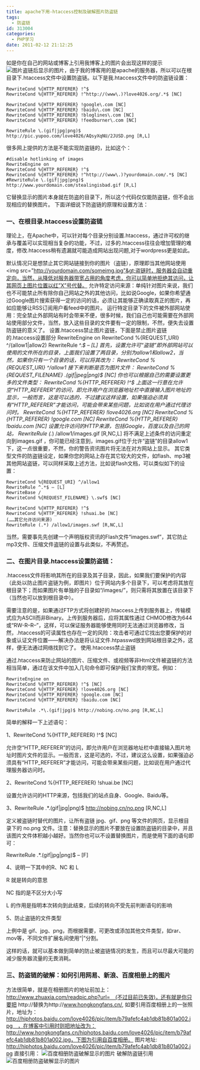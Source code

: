 ```yaml
---
title: apache下用-htaccess控制及破解图片防盗链
tags:
  - 防盗链
id: 313004
categories:
  - PHP学习
date: 2011-02-12 21:12:25
---
```


如是你在自己的网站或博客上引用我博客上的图片会出现这样的提示![图片盗链后显示的图片](http://www.love4026.org/wp-content/uploads/2011/02/love4026.png)，由于我的博客用的是apache的服务器，所以可以在根目录下.htaccess文件中设置防盗链。以下是我.htaccess文件中的防盗链设置：
<!--more-->

```
RewriteCond %{HTTP_REFERER} !^$
RewriteCond %{HTTP_REFERER} !^http://(www\.)?love4026.org/.*$ [NC]

RewriteCond %{HTTP_REFERER} !google\.com [NC]
RewriteCond %{HTTP_REFERER} !baidu\.com [NC]
RewriteCond %{HTTP_REFERER} !bloglines\.com [NC]
RewriteCond %{HTTP_REFERER} !feedburner\.com [NC]

RewriteRule \.(gif|jpg|png)$ http://pic.yupoo.com/love4026/AQsyXqNU/2JUSD.png [R,L]
```

很多网上提供的方法是不能实现防盗链的，比如这个：

```
#disable hotlinking of images
RewriteEngine on
RewriteCond %{HTTP_REFERER} !^$
RewriteCond %{HTTP_REFERER} !^http://(www\.)?yourdomain.com/.*$ [NC]
#RewriteRule \.(gif|jpg|png)$ http://www.yourdomain.com/stealingisbad.gif [R,L]
```

它替换显示的图片本身就在防盗的目录下，所以这个代码仅仅能防盗链，但不会出现相应的替换图片。
下面详细说下防盗链的原理和设置方法：

### 一、在根目录.htaccess设置防盗链

理论上，在Apache中，可以针对每个目录分别设置.htaccess，通过许可权的继承与覆盖可以实现相当复杂的功能，不过，过多的.htaccess往往会增加管理的难度，修改.htaccess稍有遗漏就可能造成网站出现问题,对于wordpress更是如此。

默认情况只是想禁止其它网站链接到你的图片（盗链），原理即当其他网站使用&lt;img src="http://yourdomain.com/someimg.jpg"&gt;盗链时，服务器会自动重定向，当然，从降低对服务器带宽占用的角度考虑，你可以简单地拒绝其访问，让其网页上图片位置以红”X”号代替。
允许特定访问来源：单纯针对图片来说，我们也不可能禁止所有除你自己网站之外的其他访问，比如说Google，如果你希望通过Google图片搜索获得一定的访问的话，必须让其能够正确读取真正的图片，再如应能够让RSS订阅用户看feed中的图片。
运行特定目录下的文件被外部网站使用：完全禁止外部网站有时会带来不便，很多时候，我们自己也可能需要在外部网站使用部分文件，当然，放入这些目录的文件要有一定的限制，不然，便失去设置防盗链的意义了。
设置.htaccess禁止图片盗链，下面是禁止图片盗链的.htaccess设置部分
RewriteEngine on
RewriteCond %{REQUEST_URI} ^/(allow1|allow2)
RewriteRule ^.*$ – [L]
首先，设置允许可“盗链”即外部网站可以使用的文件所在的目录，上面我们设置了两目录，分别为allow1和allow2，当然，如果你只有一个目录的话，可以将其改为：
RewriteCond %{REQUEST_URI} ^/allow1
接下来判断是否为图片文件：
RewriteCond %{REQUEST_FILENAME} \.(gif|jpeg|png)$ [NC]
你也可以根据自己的需要设置更多的文件类型：
RewriteCond %{HTTP_REFERER} !^$
上面这一行意在允许空“HTTP_REFERER”的访问，即允许用户在浏览器地址栏中直接输入图片地址的显示，一般而言，这是可以选的，不过建议这样设置，如果强迫必须具有“HTTP_REFERER”才能访问，可能会带来某些问题，比如说在用户通过代理访问时。
RewriteCond %{HTTP_REFERER} !love4026.org [NC]
RewriteCond %{HTTP_REFERER} !google.com [NC]
RewriteCond %{HTTP_REFERER} !baidu.com [NC]
设置允许访问的HTTP来源，包括Google，百度以及自己的网站，
RewriteRule (.*) /allow1/images.gif [R,NC,L]
将不满足上述条件的访问重定向到images.gif ，你可能已经注意到，images.gif位于允许“盗链”的目录allow1下，这一点很重要，不然，你的警告资讯图片将无法在对方网站上显示。
其它类型文件的防盗链设定，如果你您的网站上存在其它较大的文件，如flash、mp3被其他网站盗链，可以同样采取上述方法，比如说flash文档，可以类似如下的设置：

```
RewriteCond %{REQUEST_URI} ^/allow1
RewriteRule ^.*$ – [L]
RewriteBase /
RewriteCond %{REQUEST_FILENAME} \.swf$ [NC]

RewriteCond %{HTTP_REFERER} !^$
RewriteCond %{HTTP_REFERER} !shuai.be [NC]
(……其它允许访问来源)
RewriteRule (.*) /allow1/images.swf [R,NC,L]
```

当然，需要事先先创建一个声明版权资讯的Flash文件“images.swf”，其它防止mp3文件、压缩文件盗链的设置与此类似，不再赘述。

### 二、在图片目录.htaccess设置防盗链：

.htaccess文件将影响其所在的目录及其子目录，因此，如果我们要保护的内容（此处以防止图片盗链为例，即图片）位于网站内多个目录下，可以考虑将其放在根目录下；而如果图片有单独的子目录如“/images/”，则只需将其放置在该目录下（当然也可以放到根目录中）。

需要注意的是，如果通过FTP方式将创建好的.htaccess上传到服务器上，传输模式应为ASCII而非Binary。上传到服务器后，应将其属性通过 CHMOD修改为644 或“RW-R–R–”，这样，可以保证服务器能够使用同时无法通过浏览器修改，当然，.htaccess的可读属性也存在一定的风险：攻击者可通过它找出您要保护的对象或认证文件位置——解决办法是将认证文件.htpasswd放到网站根目录之外，这样，便无法通过网络找到它了。
使用.htaccess禁止盗链

通过.htaccess来防止网站的图片、压缩文件、或视频等非Html文件被盗链的方法相当简单，通过在该文件中加入几句命令即可保护我们宝贵的带宽。例如：

```
RewriteEngine on
RewriteCond %{HTTP_REFERER} !^$ [NC]
RewriteCond %{HTTP_REFERER} !love4026.org [NC]
RewriteCond %{HTTP_REFERER} !google.com [NC]
RewriteCond %{HTTP_REFERER} !baidu.com [NC]

RewriteRule .*\.(gif|jpg)$ http://nobing.cn/no.png [R,NC,L]
```

简单的解释一下上述语句：

1、RewriteCond %{HTTP_REFERER} !^$ [NC]

允许空“HTTP_REFERER”的访问，即允许用户在浏览器地址栏中直接输入图片地址时图片文件的显示。一般而言，这是可选的，不过，建议这么设置，如果强迫必须具有“HTTP_REFERER”才能访问，可能会带来某些问题，比如说在用户通过代理服务器访问时。

2、RewriteCond %{HTTP_REFERER} !shuai.be [NC]

设置允许访问的HTTP来源，包括我们的站点自身、Google、Baidu等。

3、RewriteRule .*\.(gif|jpg|png)$ http://nobing.cn/no.png [R,NC,L]

定义被盗链时替代的图片，让所有盗链 jpg、gif、png 等文件的网页，显示根目录下的 no.png 文件。注意：替换显示的图片不要放在设置防盗链的目录中，并且该图片文件体积越小越好。当然你也可以不设置替换图片，而是使用下面的语句即可：

RewriteRule .*\.(gif|jpg|png)$ – [F]

4、说明一下其中的R、NC 和 L

R 就是转向的意思

NC 指的是不区分大小写

L 的作用是指明本次转向到此结束，后续的转向不受先前判断语句的影响

5、防止盗链的文件类型

上例中是 gif、jpg、png，而根据需要，可更改或添加其他文件类型，如rar、mov等，不同文件扩展名间使用“|”分割。

这样的话，就可以基本做到简单的防止被盗链情况的发生，而且可以尽最大可能的减少服务器流量的无畏消耗。

### 三、防盗链的破解：如何引用网易、新浪、百度相册上的图片 

方法很简单，就是在相册图片的地址前加上：http://www.zhuaxia.com/readpic.php?url=　(不过目前已失效)，还有就是你只要把 http://替换为http://www.hongkongfans.cn/, 如要引用百度相册上的一张照片，地址为：http://hiphotos.baidu.com/love4026/pic/item/b79afefc4ab1db81b801a002.jpg　，在博客中引用时则把地址改为：http://www.hongkongfans.cn/hiphotos.baidu.com/love4026/pic/item/b79afefc4ab1db81b801a002.jpg，下图为引用自百度相册。
图片地址: http://hiphotos.baidu.com/love4026/pic/item/b79afefc4ab1db81b801a002.jpg
直接引用：
![百度相册防盗破解显示的图片](http://hiphotos.baidu.com/love4026/pic/item/b79afefc4ab1db81b801a002.jpg)
破解防盗链引用
![百度相册防盗破解显示的图片](http://www.hongkongfans.cn/hiphotos.baidu.com/love4026/pic/item/b79afefc4ab1db81b801a002.jpg)